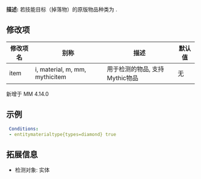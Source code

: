 **描述:** 若技能目标（掉落物）的原版物品种类为 .

修改项
---

| 修改项名  | 别称           | 描述                      | 默认值 |
| --------- | -------------- | ------------------------- | --- |
| item | i, material, m, mm, mythicitem | 用于检测的物品, 支持Mythic物品 | 无 |

新增于 MM 4.14.0

示例
---

```yaml
 Conditions:
 - entitymaterialtype{types=diamond} true
```

拓展信息
---

- 检测对象: 实体